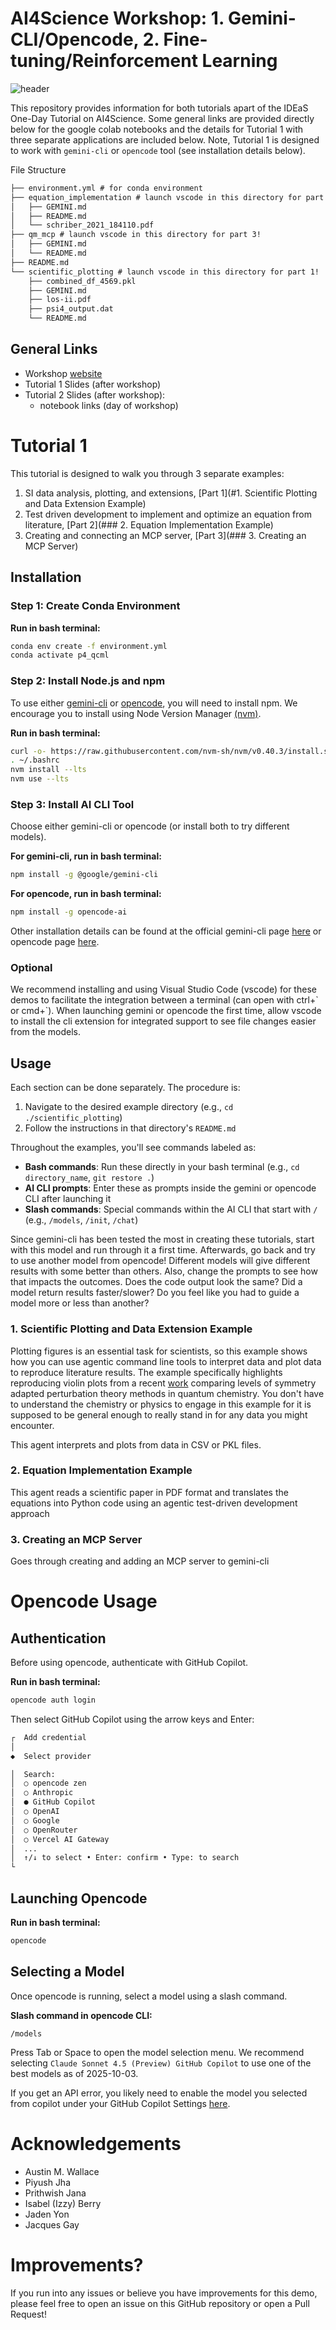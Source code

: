 # AI4Science Workshop: 1. Gemini-CLI/Opencode, 2. Fine-tuning/Reinforcement Learning

![header](extras/Header.png)

This repository provides information for both tutorials apart of the IDEaS
One-Day Tutorial on AI4Science. Some general links are provided directly below
for the google colab notebooks and the details for Tutorial 1 with three
separate applications are included below. Note, Tutorial 1 is designed to work
with `gemini-cli` or `opencode` tool (see installation details below).

File Structure

```txt
├── environment.yml # for conda environment
├── equation_implementation # launch vscode in this directory for part 2!
│   ├── GEMINI.md
│   ├── README.md
│   └── schriber_2021_184110.pdf
├── qm_mcp # launch vscode in this directory for part 3!
│   ├── GEMINI.md
│   └── README.md
├── README.md
└── scientific_plotting # launch vscode in this directory for part 1!
    ├── combined_df_4569.pkl
    ├── GEMINI.md
    ├── los-ii.pdf
    ├── psi4_output.dat
    └── README.md
```

## General Links

- Workshop [website](https://sites.gatech.edu/ai4science-tutorial/)
- Tutorial 1 Slides (after workshop)
- Tutorial 2 Slides (after workshop): 
    - notebook links (day of workshop)

# Tutorial 1

This tutorial is designed to walk you through 3 separate examples:
1. SI data analysis, plotting, and extensions, [Part 1](#1. Scientific Plotting and Data Extension Example)
2. Test driven development to implement and optimize an equation from literature, [Part 2](### 2. Equation Implementation Example)
3. Creating and connecting an MCP server, [Part 3](### 3. Creating an MCP Server)

## Installation

### Step 1: Create Conda Environment

**Run in bash terminal:**
```bash
conda env create -f environment.yml
conda activate p4_qcml
```

### Step 2: Install Node.js and npm

To use either [gemini-cli](https://github.com/google-gemini/gemini-cli) or [opencode](https://opencode.ai/), you will need to install npm. We encourage you to install using Node Version Manager [(nvm)](https://github.com/nvm-sh/nvm?tab=readme-ov-file#installing-and-updating).

**Run in bash terminal:**
```bash
curl -o- https://raw.githubusercontent.com/nvm-sh/nvm/v0.40.3/install.sh | bash
. ~/.bashrc
nvm install --lts
nvm use --lts
```

### Step 3: Install AI CLI Tool

Choose either gemini-cli or opencode (or install both to try different models).

**For gemini-cli, run in bash terminal:**
```bash
npm install -g @google/gemini-cli
```

**For opencode, run in bash terminal:**
```bash
npm install -g opencode-ai
```

Other installation details can be found at the official gemini-cli page [here](https://github.com/google-gemini/gemini-cli) or opencode page [here](https://opencode.ai/).

### Optional
We recommend installing and using Visual Studio Code (vscode) for these demos
to facilitate the integration between a terminal (can open with ctrl+\` or
cmd+\`). When launching gemini or opencode the first time, allow vscode to
install the cli extension for integrated support to see file changes easier
from the models.

## Usage

Each section can be done separately. The procedure is:
1. Navigate to the desired example directory (e.g., `cd ./scientific_plotting`)
2. Follow the instructions in that directory's `README.md`

Throughout the examples, you'll see commands labeled as:
- **Bash commands**: Run these directly in your bash terminal (e.g., `cd directory_name`, `git restore .`)
- **AI CLI prompts**: Enter these as prompts inside the gemini or opencode CLI after launching it
- **Slash commands**: Special commands within the AI CLI that start with `/` (e.g., `/models`, `/init`, `/chat`)

Since gemini-cli has been tested the most in creating these tutorials, start with this model and run through it a first time. Afterwards, go back and try to use another model from opencode! Different models will give different results with some better than others. Also, change the prompts to see how that impacts the outcomes. Does the code output look the same? Did a model return results faster/slower? Do you feel like you had to guide a model more or less than another?

### 1. Scientific Plotting and Data Extension Example

Plotting figures is an essential task for scientists, so this example shows how
you can use agentic command line tools to interpret data and plot data to
reproduce literature results. The example specifically highlights reproducing
violin plots from a recent
[work](https://chemrxiv.org/engage/chemrxiv/article-details/67fe885f6e70d6fb2e033804)
comparing levels of symmetry adapted perturbation theory methods in quantum
chemistry. You don't have to understand the chemistry or physics to engage in
this example for it is supposed to be general enough to really stand in for any
data you might encounter.

This agent interprets and plots from data in CSV or PKL files. 

### 2. Equation Implementation Example

This agent reads a scientific paper in PDF format and translates the equations
into Python code using an agentic test-driven development approach

### 3. Creating an MCP Server

Goes through creating and adding an MCP server to gemini-cli

# Opencode Usage

## Authentication

Before using opencode, authenticate with GitHub Copilot.

**Run in bash terminal:**
```sh
opencode auth login
```

Then select GitHub Copilot using the arrow keys and Enter:
```txt
┌  Add credential
│
◆  Select provider

│  Search:
│  ○ opencode zen
│  ○ Anthropic
│  ● GitHub Copilot
│  ○ OpenAI
│  ○ Google
│  ○ OpenRouter
│  ○ Vercel AI Gateway
│  ...
│  ↑/↓ to select • Enter: confirm • Type: to search
└
```

## Launching Opencode

**Run in bash terminal:**
```bash
opencode
```

## Selecting a Model

Once opencode is running, select a model using a slash command.

**Slash command in opencode CLI:**
```
/models
```

Press Tab or Space to open the model selection menu. We recommend selecting `Claude Sonnet 4.5 (Preview) GitHub Copilot` to use one of the best models as of 2025-10-03. 

If you get an API error, you likely need to enable the model you selected from copilot under your GitHub Copilot Settings [here](https://github.com/settings/copilot/features).

# Acknowledgements
- Austin M. Wallace
- Piyush Jha
- Prithwish Jana
- Isabel (Izzy) Berry
- Jaden Yon
- Jacques Gay

# Improvements?
If you run into any issues or believe you have improvements for this demo,
please feel free to open an issue on this GitHub repository or open a Pull
Request!
